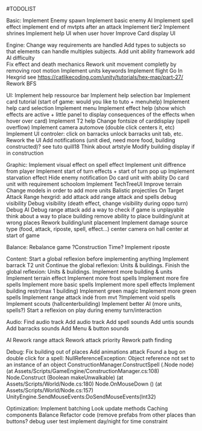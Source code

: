 #TODOLIST

Basic:
	Implement Enemy spawn
	Implement basic enemy AI
	Implement spell effect
	implement end of mvtpts after an attack
	Implement tier2
	Implement shrines 
	Implement help UI when user hover
	Improve Card display UI
	
Engine:
	Change way requirements are handled
	Add types to subjects so that elements can handle multiples subjects.
Add unit ability framework
add AI difficulty	
	Fix effect and death mechanics
	Rework unit movement completly by removing root motion
Implement units keywords
	Implement flight
	Go In Hexgrid see https://catlikecoding.com/unity/tutorials/hex-map/part-27/
	Rework BFS

UI:
	Implement help ressource bar
	Implement help selection bar
	Implement card tutorial (start of game: would you like to tuto + menuhelp)
	Implement help card selection
	Implement menu
	Implement effect help (show which effects are active + little panel to display consequences of the effects when hover over card)
	Implement T2 help
	Change fontsize of carddisplay (spell overflow)
	Implement camera automove (double click centers it, etc)
Implement UI controler: click on barracks unlock barracks unit tab, etc.
	Rework the UI
	Add notifications (unit died, need more food, building constructed)? see tuto quill18
Think about artstyle
Modify building display if in construction


Graphic:
	Implement visual effect on spell effect
	Implement unit diffrence from player
	Implement start of turn effects + start of turn pop up
	Implement starvation effect
	Hide enemy notification
Do card unit with ability
Do card unit with requirement schoolom
Implement TechTreeUI
	Improve terrain
	Change models in order to add more units
	Balistic projectiles
	On Target Attack Range
hexgrid:
	add attack
	add range attack
	and spells
	debug visibility
	Debug visibility (death effect, change visibility during oppo turn)
	Debug AI
Debug range attack
add a way to check if game is unplayable
	think about a way to place building
remove ability to place building/unit at wrong places
	Rework building/unit placement
Implement damage source type (food, attack, riposte, spell, effect...)
	center camera on hall center at start of game	

Balance:
Rebalance game
?Construction Time?
	Implement riposte

	
Content:
	Start a global reflexion before implementing anything
	Implement barrack T2 unit
	Continue the global reflexion: Units & buildings.
Finish the global reflexion: Units & buildings.
Implement more building & units
	Implement terrain effect
	Implement more frost spells
	Implement more fire spells
	Implement more basic spells
	Implement more spell effects
	Implement building restr(max 1 building)
	Implement green magic
	Implement more green spells
	Implement range attack indé from mvt
?Implement void spells
	Implement scouts (hallcenterbuilding)
Implement better AI (more units, spells?)
Start a reflexion on play during enemy turn/interaction

Audio:
	Find audio track
Add audio track
Add spell sounds
Add untis sounds
Add barracks sounds
Add Menu & button sounds

AI
Rework range attack
	Rework attack priority
Rework path finding

Debug:
Fix building out of places
	Add animations attack
Found a bug on double click for a spell: 
NullReferenceException: Object reference not set to an instance of an object
ConstructionManager.ConstructSpell (.Node node) (at Assets/Scripts/GameEngine/ConstructionManager.cs:108)
Node.Construct (Boolean makeUnwalkable) (at Assets/Scripts/World/Node.cs:180)
Node.OnMouseDown () (at Assets/Scripts/World/Node.cs:157)
UnityEngine.SendMouseEvents:DoSendMouseEvents(Int32)

Optimization:
Implement batching
Look update methods
Caching components
Balance
Refactor code (remove prefabs from other places than buttons?
debug
user test
implement day/night for time constraint